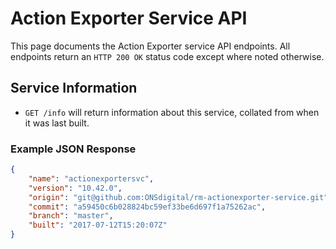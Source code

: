 # Action Exporter Service API
This page documents the Action Exporter service API endpoints. All endpoints return an `HTTP 200 OK` status code except where noted otherwise.

## Service Information
* `GET /info` will return information about this service, collated from when it was last built.

### Example JSON Response
```json
{
    "name": "actionexportersvc",
    "version": "10.42.0",
    "origin": "git@github.com:ONSdigital/rm-actionexporter-service.git",
    "commit": "a59450c6b028824bc59ef33be6d697f1a75262ac",
    "branch": "master",
    "built": "2017-07-12T15:20:07Z"
}
```